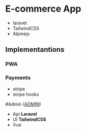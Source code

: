 # E-commerce App 
- laravel
- TailwindCSS
- Alpinejs

## Implementantions 

### PWA
### Payments 
- stripe
- stripe hooks

#Admin ([ADMIN](https://github.com/mohanadgallab/admin-ecommerce)) 
- Api **Laravel**
- UI **TailwindCSS**
- Vue 